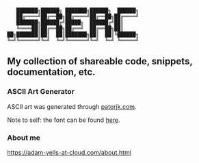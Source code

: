    
       ███████╗██████╗ ███████╗██████╗  ██████╗
       ██╔════╝██╔══██╗██╔════╝██╔══██╗██╔════╝
       ███████╗██████╔╝█████╗  ██████╔╝██║     
       ╚════██║██╔══██╗██╔══╝  ██╔══██╗██║     
    ██╗███████║██║  ██║███████╗██║  ██║╚██████╗
    ╚═╝╚══════╝╚═╝  ╚═╝╚══════╝╚═╝  ╚═╝ ╚═════╝
                                               

## My collection of shareable code, snippets, documentation, etc.


### ASCII Art Generator
ASCII art was generated through [patorjk.com](https://patorjk.com/software/taag).

Note to self: the font can be found [here](https://patorjk.com/software/taag/#p=display&f=ANSI%20Shadow&t=thanks%20patorjk).


### About me
https://adam-yells-at-cloud.com/about.html